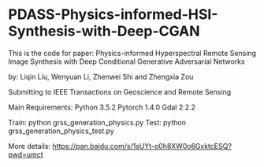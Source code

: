 # PDASS-Physics-informed-HSI-Synthesis-with-Deep-CGAN
This is the code for paper: Physics-informed Hyperspectral Remote Sensing Image Synthesis with Deep Conditional Generative Adversarial Networks

by: Liqin Liu, Wenyuan Li, Zhenwei Shi and Zhengxia Zou

Submitting to IEEE Transactions on Geoscience and Remote Sensing

Main Requirements:
Python 3.5.2 
Pytorch 1.4.0
Gdal 2.2.2

Train: python grss_generation_physics.py
Test: python grss_generation_physics_test.py

More details: https://pan.baidu.com/s/1sUYt-o0h8XW0o6GxktcESQ?pwd=umct 

